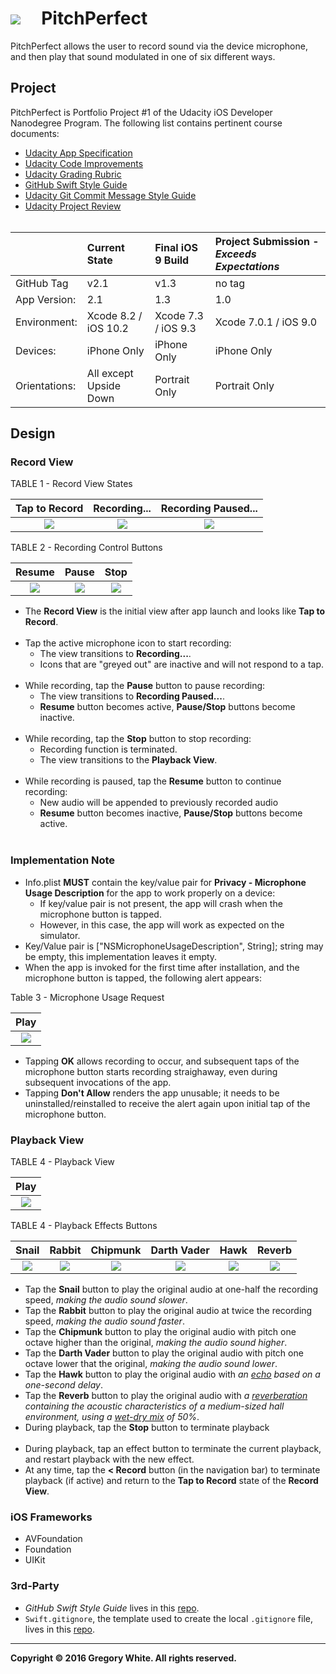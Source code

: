 # ![][AppIcon]&nbsp;&nbsp;&nbsp;&nbsp;&nbsp;PitchPerfect

PitchPerfect allows the user to record sound via the device microphone, and then play that sound modulated in one of six different ways.

## Project

PitchPerfect is Portfolio Project #1 of the Udacity iOS Developer Nanodegree Program.  The following list contains pertinent course documents:  

* [Udacity App Specification][AppSpec]  
* [Udacity Code Improvements][CodeImprovements]
* [Udacity Grading Rubric][GradingRubric]  
* [GitHub Swift Style Guide][SwiftStyleGuide]  
* [Udacity Git Commit Message Style Guide][CommitMsgStyleGuide]  
* [Udacity Project Review][ProjectReview]<br/><br/>

|               | Current State          | Final iOS 9 Build   | Project Submission - ***Exceeds Expectations*** |
| :----------   | :-----------------     | :-------------      | :-------------                                  |
| GitHub Tag    | v2.1                   | v1.3                | no tag                                          |
| App Version:  | 2.1                    | 1.3                 | 1.0                                             |
| Environment:  | Xcode 8.2 / iOS 10.2   | Xcode 7.3 / iOS 9.3 | Xcode 7.0.1 / iOS 9.0                           |
| Devices:      | iPhone Only            | iPhone Only         | iPhone Only                                     |
| Orientations: | All except Upside Down | Portrait Only       | Portrait Only                                   |

## Design

### Record View

TABLE 1 - Record View States

| Tap to Record | Recording... | Recording Paused... |
| :---:         | :---:        | :---:               |
| ![][TRV]      | ![][RV]      | ![][RPV]            |

TABLE 2 - Recording Control Buttons

| Resume            | Pause            | Stop            |
| :---:             | :---:            | :---:           |
| ![][ResumeButton] | ![][PauseButton] | ![][StopButton] |


* The **Record View** is the initial view after app launch and looks like **Tap to Record**.<br/><br/>
* Tap the active microphone icon to start recording:  
  - The view transitions to **Recording...**.
  - Icons that are "greyed out" are inactive and will not respond to a tap.<br/><br/>
* While recording, tap the **Pause** button to pause recording:
  - The view transitions to **Recording Paused...**.
  - **Resume** button becomes active, **Pause/Stop** buttons become inactive.<br/><br/>
* While recording, tap the **Stop** button to stop recording:
  - Recording function is terminated.
  - The view transitions to the **Playback View**.<br/><br/>
* While recording is paused, tap the **Resume** button to continue recording:
  - New audio will be appended to previously recorded audio
  - **Resume** button becomes inactive, **Pause/Stop** buttons become active.<br/><br/>

### Implementation Note

* Info.plist **MUST** contain the key/value pair for **Privacy - Microphone Usage Description** for the app to work properly on a device:
  - If key/value pair is not present, the app will crash when the microphone button is tapped.
  - However, in this case, the app will work as expected on the simulator.
* Key/Value pair is ["NSMicrophoneUsageDescription", String];  string may be empty,  this implementation leaves it empty.
* When the app is invoked for the first time after installation, and the microphone button is tapped, the following alert appears:

Table 3 - Microphone Usage Request

| Play          | 
| :---:         |                      
| ![][MicAlert] |

* Tapping **OK** allows recording to occur, and subsequent taps of the microphone button starts recording straighaway, even during subsequent invocations of the app.
* Tapping **Don't Allow** renders the app unusable;  it needs to be uninstalled/reinstalled to receive the alert again upon initial tap of the microphone button.

### Playback View

TABLE 4 - Playback View

| Play     | 
| :---:    |                      
| ![][PVC] |

TABLE 4 - Playback Effects Buttons

| Snail  | Rabbit | Chipmunk | Darth Vader | Hawk  | Reverb |
| :---:  | :---:  | :---:    | :---:       | :---: | :---:  | 
| ![][SnailButton] | ![][RabbitButton] | ![][ChipmunkButton] | ![][DarthVaderButton] | ![][HawkButton] | ![][ReverbButton] |

* Tap the **Snail** button to play the original audio at one-half the recording speed, *making the audio sound slower*.
* Tap the **Rabbit** button to play the original audio at twice the recording speed, *making the audio sound faster*.
* Tap the **Chipmunk** button to play the original audio with pitch one octave higher than the original, *making the audio sound higher*.
* Tap the **Darth Vader** button to play the original audio with pitch one octave lower that the original, *making the audio sound lower*.
* Tap the **Hawk** button to play the original audio with *an [echo][Echo] based on a one-second delay*.
* Tap the **Reverb** button to play the original audio with *a [reverberation][Reverberation] containing the acoustic characteristics of a medium-sized hall environment, using a [wet-dry mix][WetDryMix] of 50%*.
* During playback, tap the **Stop** button to terminate playback<br/><br/>
* During playback, tap an effect button to terminate the current playback, and restart playback with the new effect.
* At any time, tap the **< Record** button (in the navigation bar) to terminate playback (if active) and return to the **Tap to Record** state of the **Record View**.

### iOS Frameworks

* AVFoundation
* Foundation
* UIKit

### 3rd-Party

* *GitHub Swift Style Guide* lives in this [repo][StyleGuideRepo].
* `Swift.gitignore`, the template used to create the local `.gitignore` file, lives in this [repo][GitIgnoreRepo].

---
**Copyright © 2016 Gregory White. All rights reserved.**





[AppIcon]:              ./Paperwork/images/PitchPerfectAppIcon_80.png
[ChipmunkButton]:       ./Paperwork/images/ChipmunkButton_90.png
[DarthVaderButton]:     ./Paperwork/images/DarthVaderButton_90.png
[HawkButton]:           ./Paperwork/images/HawkButton_90.png
[MicAlert]:             ./Paperwork/images/MicrophoneUsageAlert.png
[PauseButton]:          ./Paperwork/images/PauseButton_30.png
[PVC]:                  ./Paperwork/images/PlayViewController.png
[RabbitButton]:         ./Paperwork/images/RabbitButton_90.png
[ResumeButton]:         ./Paperwork/images/ResumeButton_30.png
[ReverbButton]:         ./Paperwork/images/ReverbButton_90.png
[RPV]:                  ./Paperwork/images/RecordingPausedView.png
[RV]:                   ./Paperwork/images/RecordingView.png
[SnailButton]:          ./Paperwork/images/SnailButton_90.png
[StopButton]:           ./Paperwork/images/StopButton_30.png
[TRV]:                  ./Paperwork/images/TapToRecordView.png

[AppSpec]:              ./Paperwork/Udacity/UdacityAppSpecification.pdf
[CodeImprovements]:     ./Paperwork/Udacity/UdacityCodeImprovements.pdf
[CommitMsgStyleGuide]:  ./Paperwork/Udacity/UdacityGitCommitMessageStyleGuide.pdf
[GradingRubric]:        ./Paperwork/Udacity/UdacityGradingRubric.pdf
[ProjectReview]:        ./Paperwork/Udacity/UdacityProjectReview.pdf
[SwiftStyleGuide]:      ./Paperwork/Udacity/GitHubSwiftStyleGuide.pdf  

[ChangeLog]:            ./Paperwork/READMEFiles/ChangeLog.md

[AVF]:                  ./Paperwork/READMEFiles/AVFoundation.md
[FDTN]:                 ./Paperwork/READMEFiles/Foundation.md
[UK]:                   ./Paperwork/READMEFiles/UIKit.md 

[Echo]:                 https://en.wikipedia.org/wiki/Echo
[GitIgnoreRepo]:        https://github.com/github/gitignore
[Reverberation]:        https://en.wikipedia.org/wiki/Reverberation
[StyleGuideRepo]:       https://github.com/github/swift-style-guide
[WetDryMix]:            http://www.differencebetween.net/technology/difference-between-wet-and-dry-signals-or-sounds/
